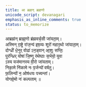 ```yaml
---
title: आ ब्रह्मन् ब्रह्मणो
unicode_script: devanagari
emphasis_as_inline_comments: true
status: to_memorize
---
```


आब्रह्म॑न् ब्राह्म॒णो ब्र॑ह्मवर्च॒सी जा॑यता॒म्।  
अस्मिन् रा॒ष्ट्रे रा॑ज॒न्य॑ इष॒व्यः शूरो॑ महार॒थो जा॑याता॒म्।  
दोग्ध्री॑ धे॒नुर् वोढा॑ ऽन॒ड्वान् आ॒शुः सप्तिः॒  
पुर॑न्ध्रिर् योषा॑ जि॒ष्णू र॑थेष्ठाः स॒भेयो॒ युवा  
ऽस्य यज॑मानस्य वी॒रो जा॑यताम्।  
निका॒मे नि॑कामे नः प॒र्जन्यो॑ वर्षतु।  
फ॒लिन्यो॑ न॒ ओष॑धयः पच्यन्तां।  
 योगक्षे॒मो नः॑ कल्पताम् ॥